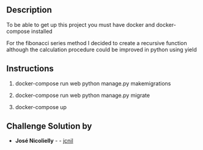## Description

To be able to get up  this project you must have docker and docker-compose installed

For the fibonacci series method I decided to create a recursive function although the calculation procedure could be improved in python using yield

## Instructions

1. docker-compose run web python manage.py makemigrations

2. docker-compose run web python manage.py migrate

3. docker-compose up


## Challenge Solution by

* **José Nicolielly** - - [jcnil](https://github.com/jcnil/fibonacci)
